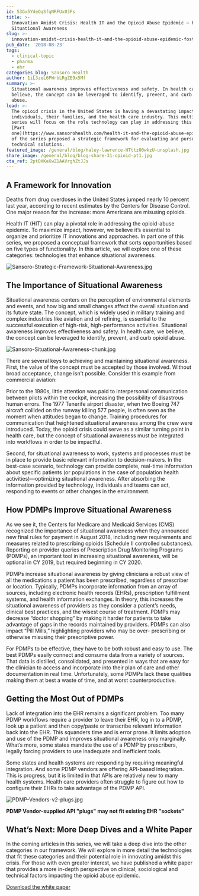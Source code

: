 ```yaml
---
id: 53Gx5YdeOqSfqNRFUx03Fs
title: >-
  Innovation Amidst Crisis: Health IT and the Opioid Abuse Epidemic – Fostering
  Situational Awareness
slug: >-
  innovation-amidst-crisis-health-it-and-the-opioid-abuse-epidemic-fostering-situational-awareness
pub_date: '2018-08-23'
tags:
  - clinical-topic
  - pharma
  - ehr
categories_blog: Sansoro Health
author: 1iL3zeL6PWrbLRgZE9x5Mf
summary: >-
  Situational awareness improves effectiveness and safety. In health care, we
  believe, the concept can be leveraged to identify, prevent, and curb opioid
  abuse.
lead: >-
  The opioid crisis in the United States is having a devastating impact on
  individuals, their families, and the health care industry. This multi-part
  series will focus on the role technology can play in addressing this crisis.
  [Part
  one](https://www.sansorohealth.com/health-it-and-the-opioid-abuse-epidemic-a-strategic-framework/)
  of the series proposed a strategic framework for evaluating and pursuing
  technical solutions.
featured_image: /general/blog/haley-lawrence-HTttz00wkzU-unsplash.jpg
share_image: /general/blog/blog-share-31-opioid-pt1.jpg
cta_ref: 2ptDXKeXwZ1AAVrghZtJJs
---
```


## A Framework for Innovation

Deaths from drug overdoses in the United States jumped nearly 10 percent last year, according to recent estimates by the Centers for Disease Control. One major reason for the increase: more Americans are misusing opioids.

Health IT (HIT) can play a pivotal role in addressing the opioid-abuse epidemic. To maximize impact, however, we believe it’s essential to organize and prioritize IT innovations and approaches. In part one of this series, we proposed a conceptual framework that sorts opportunities based on five types of functionality. In this article, we will explore one of these categories: technologies that enhance situational awareness.

![Sansoro-Strategic-Framework-Situational-Awareness.jpg](/general/blog/Sansoro-Strategic-Framework-Post-2-copy-768x593.jpg.webp)

## The Importance of Situational Awareness

Situational awareness centers on the perception of environmental elements and events, and how big and small changes affect the overall situation and its future state. The concept, which is widely used in military training and complex industries like aviation and oil refining, is essential to the successful execution of high-risk, high-performance activities. Situational awareness improves effectiveness and safety. In health care, we believe, the concept can be leveraged to identify, prevent, and curb opioid abuse. 

![Sansoro-Situational-Awareness-chunk.jpg](//images.ctfassets.net/189dvqdsjh46/2BnlKaBt3aiaD1uQt6YgF7/24059c41d02fb9fe2dcecdbe85cc6151/Sansoro-Situational-Awareness-chunk.jpg.webp)

There are several keys to achieving and maintaining situational awareness. First, the value of the concept must be accepted by those involved. Without broad acceptance, change isn’t possible. Consider this example from commercial aviation:

Prior to the 1980s, little attention was paid to interpersonal communication between pilots within the cockpit, increasing the possibility of disastrous human errors. The 1977 Tenerife airport disaster, when two Boeing 747 aircraft collided on the runway killing 577 people, is often seen as the moment when attitudes began to change. Training procedures for communication that heightened situational awareness among the crew were introduced. Today, the opioid crisis could serve as a similar turning point in health care, but the concept of situational awareness must be integrated into workflows in order to be impactful. 


Second, for situational awareness to work, systems and processes must be in place to provide basic relevant information to decision-makers. In the best-case scenario, technology can provide complete, real-time information about specific patients (or populations in the case of population health activities)—optimizing situational awareness. After absorbing the information provided by technology, individuals and teams can act, responding to events or other changes in the environment.

## How PDMPs Improve Situational Awareness

As we see it, the Centers for Medicare and Medicaid Services (CMS) recognized the importance of situational awareness when they announced new final rules for payment in August 2018, including new requirements and measures related to prescribing opioids (Schedule II controlled substances). Reporting on provider queries of Prescription Drug Monitoring Programs (PDMPs), an important tool in increasing situational awareness, will be optional in CY 2019, but required beginning in CY 2020.

PDMPs increase situational awareness by giving clinicians a robust view of all the medications a patient has been prescribed, regardless of prescriber or location. Typically, PDMPs incorporate information from an array of sources, including electronic health records (EHRs), prescription fulfillment systems, and health information exchanges. In theory, this increases the situational awareness of providers as they consider a patient’s needs, clinical best practices, and the wisest course of treatment. PDMPs may decrease “doctor shopping” by making it harder for patients to take advantage of gaps in the records maintained by providers. PDMPs can also impact “Pill Mills,” highlighting providers who may be over- prescribing or otherwise misusing their prescriptive power.

For PDMPs to be effective, they have to be both robust and easy to use. The best PDMPs easily connect and consume data from a variety of sources. That data is distilled, consolidated, and presented in ways that are easy for the clinician to access and incorporate into their plan of care and other documentation in real time. Unfortunately, some PDMPs lack these qualities making them at best a waste of time, and at worst counterproductive.

## Getting the Most Out of PDMPs

Lack of integration into the EHR remains a significant problem. Too many PDMP workflows require a provider to leave their EHR, log in to a PDMP, look up a patient and then copy/paste or transcribe relevant information back into the EHR. This squanders time and is error prone. It limits adoption and use of the PDMP and improves situational awareness only marginally. What’s more, some states mandate the use of a PDMP by prescribers, legally forcing providers to use inadequate and inefficient tools.

Some states and health systems are responding by requiring meaningful integration. And some PDMP vendors are offering API-based integration. This is progress, but it is limited in that APIs are relatively new to many health systems. Health care providers often struggle to figure out how to configure their EHRs to take advantage of the PDMP API.

![PDMP-Vendors-v2-plugs.jpg](/general/blog/PDMP-Vendors-v2-plugs.jpg.webp)

__PDMP Vendor-supplied API "plugs" may not fit existing EHR "sockets"__


## What’s Next: More Deep Dives and a White Paper

In the coming articles in this series, we will take a deep dive into the other categories in our framework. We will explore in more detail the technologies that fit these categories and their potential role in innovating amidst this crisis. For those with even greater interest, we have published a white paper that provides a more in-depth perspective on clinical, sociological and technical factors impacting the opioid abuse epidemic.

[Download the white paper](https://www.sansorohealth.com/wp-content/uploads/2018/08/Evolving-Role-of-Health-IT-in-Fighting-Opioid-Crisis-Divurgent-1.pdf)
  